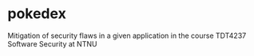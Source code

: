 # pokedex
Mitigation of security flaws in a given application in the course TDT4237 Software Security at NTNU
